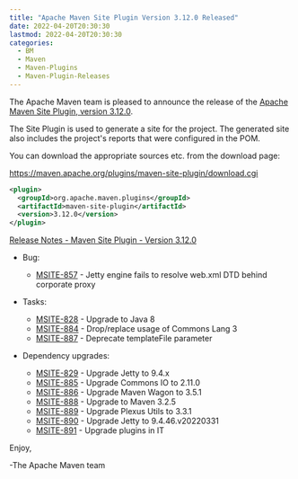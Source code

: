 ```yaml
---
title: "Apache Maven Site Plugin Version 3.12.0 Released"
date: 2022-04-20T20:30:30
lastmod: 2022-04-20T20:30:30
categories:
  - BM
  - Maven
  - Maven-Plugins
  - Maven-Plugin-Releases
---
```

The Apache Maven team is pleased to announce the release of the 
[Apache Maven Site Plugin, version 3.12.0](https://maven.apache.org/plugins/maven-site-plugin/).

The Site Plugin is used to generate a site for the project. The generated site
also includes the project's reports that were configured in the POM.

You can download the appropriate sources etc. from the download page:
 
https://maven.apache.org/plugins/maven-site-plugin/download.cgi

```xml
<plugin>
  <groupId>org.apache.maven.plugins</groupId>
  <artifactId>maven-site-plugin</artifactId>
  <version>3.12.0</version>
</plugin>   
```
<!-- more -->
[Release Notes - Maven Site Plugin - Version 3.12.0](https://issues.apache.org/jira/secure/ReleaseNote.jspa?version=12351337&styleName=Text&projectId=12317923)


* Bug:
 
  * [MSITE-857](https://issues.apache.org/jira/browse/MSITE-857) - Jetty engine fails to resolve web.xml DTD behind corporate proxy

* Tasks:
 
  * [MSITE-828](https://issues.apache.org/jira/browse/MSITE-828) - Upgrade to Java 8
  * [MSITE-884](https://issues.apache.org/jira/browse/MSITE-884) - Drop/replace usage of Commons Lang 3
  * [MSITE-887](https://issues.apache.org/jira/browse/MSITE-887) - Deprecate templateFile parameter

* Dependency upgrades:
 
  * [MSITE-829](https://issues.apache.org/jira/browse/MSITE-829) - Upgrade Jetty to 9.4.x
  * [MSITE-885](https://issues.apache.org/jira/browse/MSITE-885) - Upgrade Commons IO to 2.11.0
  * [MSITE-886](https://issues.apache.org/jira/browse/MSITE-886) - Upgrade Maven Wagon to 3.5.1
  * [MSITE-888](https://issues.apache.org/jira/browse/MSITE-888) - Upgrade to Maven 3.2.5
  * [MSITE-889](https://issues.apache.org/jira/browse/MSITE-889) - Upgrade Plexus Utils to 3.3.1
  * [MSITE-890](https://issues.apache.org/jira/browse/MSITE-890) - Upgrade Jetty to 9.4.46.v20220331
  * [MSITE-891](https://issues.apache.org/jira/browse/MSITE-891) - Upgrade plugins in IT

 
Enjoy,

-The Apache Maven team
